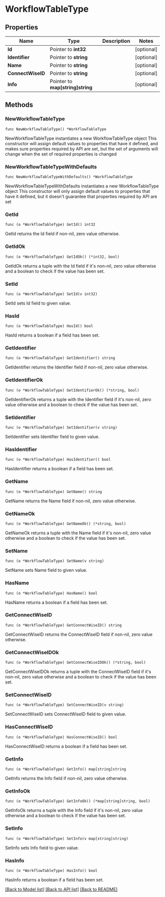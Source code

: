# WorkflowTableType

## Properties

Name | Type | Description | Notes
------------ | ------------- | ------------- | -------------
**Id** | Pointer to **int32** |  | [optional] 
**Identifier** | Pointer to **string** |  | [optional] 
**Name** | Pointer to **string** |  | [optional] 
**ConnectWiseID** | Pointer to **string** |  | [optional] 
**Info** | Pointer to **map[string]string** |  | [optional] 

## Methods

### NewWorkflowTableType

`func NewWorkflowTableType() *WorkflowTableType`

NewWorkflowTableType instantiates a new WorkflowTableType object
This constructor will assign default values to properties that have it defined,
and makes sure properties required by API are set, but the set of arguments
will change when the set of required properties is changed

### NewWorkflowTableTypeWithDefaults

`func NewWorkflowTableTypeWithDefaults() *WorkflowTableType`

NewWorkflowTableTypeWithDefaults instantiates a new WorkflowTableType object
This constructor will only assign default values to properties that have it defined,
but it doesn't guarantee that properties required by API are set

### GetId

`func (o *WorkflowTableType) GetId() int32`

GetId returns the Id field if non-nil, zero value otherwise.

### GetIdOk

`func (o *WorkflowTableType) GetIdOk() (*int32, bool)`

GetIdOk returns a tuple with the Id field if it's non-nil, zero value otherwise
and a boolean to check if the value has been set.

### SetId

`func (o *WorkflowTableType) SetId(v int32)`

SetId sets Id field to given value.

### HasId

`func (o *WorkflowTableType) HasId() bool`

HasId returns a boolean if a field has been set.

### GetIdentifier

`func (o *WorkflowTableType) GetIdentifier() string`

GetIdentifier returns the Identifier field if non-nil, zero value otherwise.

### GetIdentifierOk

`func (o *WorkflowTableType) GetIdentifierOk() (*string, bool)`

GetIdentifierOk returns a tuple with the Identifier field if it's non-nil, zero value otherwise
and a boolean to check if the value has been set.

### SetIdentifier

`func (o *WorkflowTableType) SetIdentifier(v string)`

SetIdentifier sets Identifier field to given value.

### HasIdentifier

`func (o *WorkflowTableType) HasIdentifier() bool`

HasIdentifier returns a boolean if a field has been set.

### GetName

`func (o *WorkflowTableType) GetName() string`

GetName returns the Name field if non-nil, zero value otherwise.

### GetNameOk

`func (o *WorkflowTableType) GetNameOk() (*string, bool)`

GetNameOk returns a tuple with the Name field if it's non-nil, zero value otherwise
and a boolean to check if the value has been set.

### SetName

`func (o *WorkflowTableType) SetName(v string)`

SetName sets Name field to given value.

### HasName

`func (o *WorkflowTableType) HasName() bool`

HasName returns a boolean if a field has been set.

### GetConnectWiseID

`func (o *WorkflowTableType) GetConnectWiseID() string`

GetConnectWiseID returns the ConnectWiseID field if non-nil, zero value otherwise.

### GetConnectWiseIDOk

`func (o *WorkflowTableType) GetConnectWiseIDOk() (*string, bool)`

GetConnectWiseIDOk returns a tuple with the ConnectWiseID field if it's non-nil, zero value otherwise
and a boolean to check if the value has been set.

### SetConnectWiseID

`func (o *WorkflowTableType) SetConnectWiseID(v string)`

SetConnectWiseID sets ConnectWiseID field to given value.

### HasConnectWiseID

`func (o *WorkflowTableType) HasConnectWiseID() bool`

HasConnectWiseID returns a boolean if a field has been set.

### GetInfo

`func (o *WorkflowTableType) GetInfo() map[string]string`

GetInfo returns the Info field if non-nil, zero value otherwise.

### GetInfoOk

`func (o *WorkflowTableType) GetInfoOk() (*map[string]string, bool)`

GetInfoOk returns a tuple with the Info field if it's non-nil, zero value otherwise
and a boolean to check if the value has been set.

### SetInfo

`func (o *WorkflowTableType) SetInfo(v map[string]string)`

SetInfo sets Info field to given value.

### HasInfo

`func (o *WorkflowTableType) HasInfo() bool`

HasInfo returns a boolean if a field has been set.


[[Back to Model list]](../README.md#documentation-for-models) [[Back to API list]](../README.md#documentation-for-api-endpoints) [[Back to README]](../README.md)


